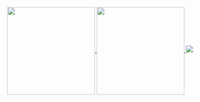 
<a href="https://github.com/anuraghazra/github-readme-stats">
  <img height=205 align="center" src="https://github-readme-stats.vercel.app/api?username=invisible-bo&show_icons=true&theme=chartreuse-dark&rank_icon=github" />
</a>
<a href="https://github.com/anuraghazra/github-readme-stats">
  <img height=205 align="center" src="https://github-readme-stats.vercel.app/api/top-langs/?username=invisible-bo&layout=donut&theme=chartreuse-dark&card_width=300" />
</a>
<a href="https://github.com/Ashutosh00710/github-readme-activity-graph">
  <img src="https://github-readme-activity-graph.vercel.app/graph?username=invisible-bo&theme=github-compact" />
</a>

<!-- 기존 Contributions 숨길 수 없지만 시각적으로 아래로 밀기 -->



<!--
**invisible-bo/invisible-bo** is a ✨ _special_ ✨ repository because its `README.md` (this file) appears on your GitHub profile.

Here are some ideas to get you started:

- 🔭 I’m currently working on ...
- 🌱 I’m currently learning ...
- 👯 I’m looking to collaborate on ...
- 🤔 I’m looking for help with ...
- 💬 Ask me about ...
- 📫 How to reach me: ...
- 😄 Pronouns: ...
- ⚡ Fun fact: ...
-->
